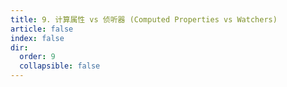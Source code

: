 ```yaml
---
title: 9. 计算属性 vs 侦听器 (Computed Properties vs Watchers)
article: false
index: false
dir:
  order: 9
  collapsible: false
---
```

